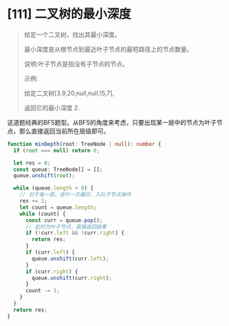 # [111] 二叉树的最小深度

> 给定一个二叉树，找出其最小深度。
>
> 最小深度是从根节点到最近叶子节点的最短路径上的节点数量。
>
> 说明:叶子节点是指没有子节点的节点。
>
> 示例:
>
> 给定二叉树[3,9,20,null,null,15,7],
>
> 返回它的最小深度 2.

这道题经典的BFS题型。从BFS的角度来考虑，只要出现某一层中的节点为叶子节点，那么直接返回当前所在层级即可。

```ts
function minDepth(root: TreeNode | null): number {
  if (root === null) return 0;

  let res = 0;
  const queue: TreeNode[] = [];
  queue.unshift(root);

  while (queue.length > 0) {
    // 对于每一层，进行一次遍历，入队子节点操作
    res += 1;
    let count = queue.length;
    while (count) {
      const curr = queue.pop();
      // 此时为叶子节点，直接返回结果
      if (!curr.left && !curr.right) {
        return res;
      }
      if (curr.left) {
        queue.unshift(curr.left);
      }
      if (curr.right) {
        queue.unshift(curr.right);
      }
      count -= 1;
    }
  }
  return res;
}
```
